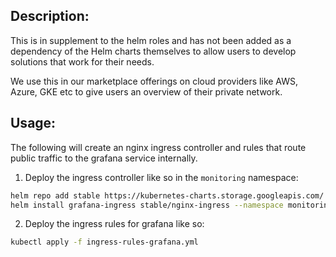 ## Description:

This is in supplement to the helm roles and has not been added as a dependency of the Helm charts themselves to allow users to develop solutions that work for their needs.

We use this in our marketplace offerings on cloud providers like AWS, Azure, GKE etc to give users an overview of their private network.

## Usage:

The following will create an nginx ingress controller and rules that route public traffic to the grafana service internally.

1. Deploy the ingress controller like so in the `monitoring` namespace:

```bash
helm repo add stable https://kubernetes-charts.storage.googleapis.com/
helm install grafana-ingress stable/nginx-ingress --namespace monitoring --set controller.replicaCount=2 --set rbac.create=true
```

2. Deploy the ingress rules for grafana like so:

```bash
kubectl apply -f ingress-rules-grafana.yml
```
